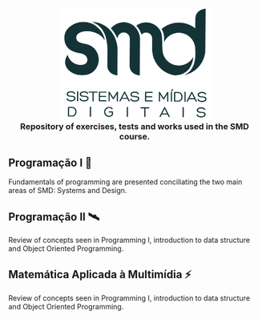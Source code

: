 <h3 align="center">
  <img src="./smd.png" width="300px"><br>
  Repository of exercises, tests and works used in the SMD course.
</h3>


## Programação I 🚀
Fundamentals of programming are presented conciliating the two main areas of SMD: Systems and Design.

## Programação II 🛰️
Review of concepts seen in Programming I, introduction to data structure and Object Oriented Programming.

## Matemática Aplicada à Multimídia ⚡
Review of concepts seen in Programming I, introduction to data structure and Object Oriented Programming.




